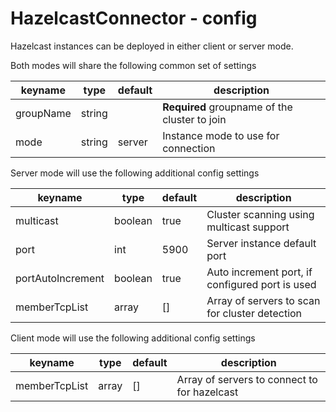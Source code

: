 # HazelcastConnector - config

Hazelcast instances can be deployed in either client or server mode.

Both modes will share the following common set of settings

| keyname           | type      | default    | description                                      |
|-------------------|-----------|------------|--------------------------------------------------|
| groupName         | string    |            | **Required** groupname of the cluster to join    |
| mode              | string    | server     | Instance mode to use for connection              |

Server mode will use the following additional config settings

| keyname           | type      | default    | description                                      |
|-------------------|-----------|------------|--------------------------------------------------|
| multicast         | boolean   | true       | Cluster scanning using multicast support         |
| port              | int       | 5900       | Server instance default port                     |
| portAutoIncrement | boolean   | true       | Auto increment port, if configured port is used  |
| memberTcpList     | array     | []         | Array of servers to scan for cluster detection   |

Client mode will use the following additional config settings

| keyname           | type      | default    | description                                      |
|-------------------|-----------|------------|--------------------------------------------------|
| memberTcpList     | array     | []         | Array of servers to connect to for hazelcast     |
